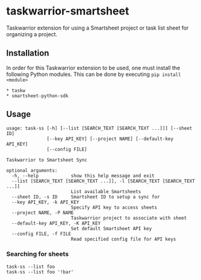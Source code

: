 # taskwarrior-smartsheet

Taskwarrior extension for using a Smartsheet project or task list sheet for organizing a project. 

## Installation

In order for this Taskwarrior extension to be used, one must install the following Python modules. This can be done by executing `pip install <module>`
    
    * taskw
    * smartsheet-python-sdk




## Usage

    usage: task-ss [-h] [--list [SEARCH_TEXT [SEARCH_TEXT ...]]] [--sheet ID]
                   [--key API_KEY] [--project NAME] [--default-key API_KEY]
                   [--config FILE]
    
    Taskwarrior to Smartsheet Sync
    
    optional arguments:
      -h, --help            show this help message and exit
      --list [SEARCH_TEXT [SEARCH_TEXT ...]], -l [SEARCH_TEXT [SEARCH_TEXT ...]]
                            List available Smartsheets
      --sheet ID, -s ID     Smartsheet ID to setup a sync for
      --key API_KEY, -k API_KEY
                            Specify API key to access sheets
      --project NAME, -P NAME
                            Taskwarrior project to associate with sheet
      --default-key API_KEY, -K API_KEY
                            Set default Smartsheet API key
      --config FILE, -f FILE
                            Read specified config file for API keys


### Searching for sheets

    task-ss --list foo
    task-ss --list foo '!bar'
    
